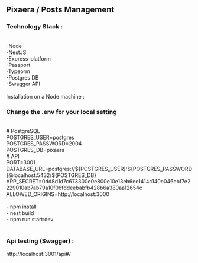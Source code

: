 <H2>Pixaera / Posts Management <BR/></H2>

<h3>Technology Stack :</h3><BR/>
-Node <BR/>
-NestJS<BR/>
-Express-platform <BR/>
-Passport <BR/>
-Typeorm<BR/>
-Postgres DB <BR/>
-Swagger API <BR/>
<BR/>
Installation on a Node machine :<BR/>

<h3> Change the .env for your local setting </h3> <BR/>
# PostgreSQL <BR/>
POSTGRES_USER=postgres <BR/>
POSTGRES_PASSWORD=2004 <BR/>
POSTGRES_DB=pixaera <BR/>
# API <BR/>
PORT=3001 <BR/>
DATABASE_URL=postgres://${POSTGRES_USER}:${POSTGRES_PASSWORD}@localhost:5432/${POSTGRES_DB} <BR/>
APP_SECRET=0dd8d1d7c673300e0e800e10e13eb6ee1414c140e046ebf7e2229010ab7ab79a10f06fddeebabfb428b6a380aa12654c <BR/>
ALLOWED_ORIGINS=http://localhost:3000 <BR/>

<BR/>
- npm install <BR/>
- nest build <BR/>
- npm run start:dev<BR/>
<BR/>
<h3>Api testing (Swagger) :<BR/></h3>

http://localhost:3001/api#/<BR/>

